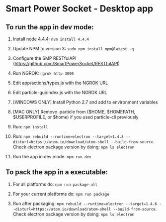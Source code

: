 # Smart Power Socket - Desktop app

## To run the app in dev mode:
1) Install node 4.4.4: ```nvm install 4.4.4```

2) Update NPM to version 3: ```sudo npm install npm@latest -g```

3) Configure the SMP RESTfulAPI (https://github.com/SmartPowerSocket/RESTfulAPI)

4) Run NGROK: ```ngrok http 3000```

5) Edit app/actions/types.js with the NGROK URL

6) Edit particle-gui/index.js with the NGROK URL

7) [WINDOWS ONLY] Install Python 2.7 and add to environment variables

8) [MAC ONLY] Remove .particle from ($HOME, $HOMEPATH, $USERPROFILE, or $home) if you used particle-cli previously

6) Run: ```npm install```

7) Run: ```npm rebuild --runtime=electron --target=1.4.8 --disturl=https://atom.io/download/atom-shell --build-from-source```. Check electron package version by doing: ```npm ls electron```

8) Run the app in dev mode: ```npm run dev```

## To pack the app in a executable:

1) For all platforms do: ```npm run package-all```

2) For your current platforms do: ```npm run package```

3) Run after packaging: ```npm rebuild --runtime=electron --target=1.4.6 --disturl=https://atom.io/download/atom-shell --build-from-source```. Check electron package version by doing: ```npm ls electron```
